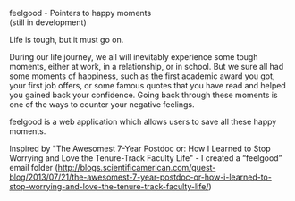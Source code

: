 feelgood - Pointers to happy moments <br/>
(still in development)

Life is tough, but it must go on.

During our life journey, we all will inevitably experience some tough moments, either at work, in a relationship, or in school.
But we sure all had some moments of happiness, such as the first academic award you got, your first job offers, or some famous quotes that you have read and helped you gained back your confidence.
Going back through these moments is one of the ways to counter your negative feelings.

feelgood is a web application which allows users to save all these happy moments.




Inspired by "The Awesomest 7-Year Postdoc or: How I Learned to Stop Worrying and Love the Tenure-Track Faculty Life" - I created a “feelgood” email folder
(http://blogs.scientificamerican.com/guest-blog/2013/07/21/the-awesomest-7-year-postdoc-or-how-i-learned-to-stop-worrying-and-love-the-tenure-track-faculty-life/)


